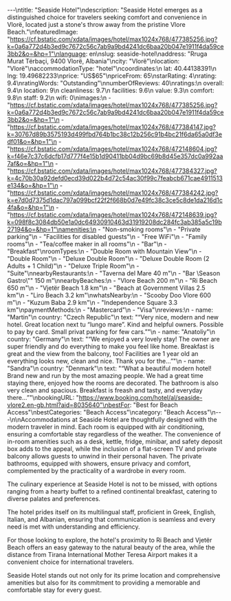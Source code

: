 ---\ntitle: "Seaside Hotel"\ndescription: "Seaside Hotel emerges as a distinguished choice for travelers seeking comfort and convenience in Vlorë, located just a stone's throw away from the pristine Vlore Beach."\nfeaturedImage: "https://cf.bstatic.com/xdata/images/hotel/max1024x768/477385256.jpg?k=0a6a772d4b3ed9c7672c56c7ab9a9bd4241dc6baa20b047e1911f4da59ce3bb2&o=&hp=1"\nlanguage: en\nslug: seaside-hotel\naddress: "Rruga Murat Tërbaçi, 9400 Vlorë, Albania"\ncity: "Vlorë"\nlocation: "Vlorë"\naccommodationType: "hotel"\ncoordinates:\n  lat: 40.44138391\n  lng: 19.49682233\nprice: "US$65"\npriceFrom: 65\nstarRating: 4\nrating: 9.4\nratingWords: "Outstanding"\nnumberOfReviews: 40\nratings:\n  overall: 9.4\n  location: 9\n  cleanliness: 9.7\n  facilities: 9.6\n  value: 9.3\n  comfort: 9.8\n  staff: 9.2\n  wifi: 0\nimages:\n  - "https://cf.bstatic.com/xdata/images/hotel/max1024x768/477385256.jpg?k=0a6a772d4b3ed9c7672c56c7ab9a9bd4241dc6baa20b047e1911f4da59ce3bb2&o=&hp=1"\n  - "https://cf.bstatic.com/xdata/images/hotel/max1024x768/477384147.jpg?k=30767d89b3575193d499fbd764b1bc38c12b256c91b4bc21f6da65a0df3edf01&o=&hp=1"\n  - "https://cf.bstatic.com/xdata/images/hotel/max1024x768/472148604.jpg?k=f46e7c37c6dcfb17d777f4e15b1d90411bb04d9bc69b8d45e357dc0a992aa7af&o=&hp=1"\n  - "https://cf.bstatic.com/xdata/images/hotel/max1024x768/477384327.jpg?k=4c70b30a92defd0ecd39d022b4d72c54ac30f99c7feabcb671cae4911513e134&o=&hp=1"\n  - "https://cf.bstatic.com/xdata/images/hotel/max1024x768/477384242.jpg?k=e7d0d7375d1dac797a099bcf22f2f668b0d7e49fc38c3ce5c8de1da216d1c4fa&o=&hp=1"\n  - "https://cf.bstatic.com/xdata/images/hotel/max1024x768/472148639.jpg?k=098f8c3084db50e1a0dc64930910463d31919208dc284fc3ab385a5c19b27194&o=&hp=1"\namenities:\n  - "Non-smoking rooms"\n  - "Private parking"\n  - "Facilities for disabled guests"\n  - "Free WiFi"\n  - "Family rooms"\n  - "Tea/coffee maker in all rooms"\n  - "Bar"\n  - "Breakfast"\nroomTypes:\n  - "Double Room with Mountain View"\n  - "Double Room"\n  - "Deluxe Double Room"\n  - "Deluxe Double Room (2 Adults + 1 Child)"\n  - "Deluxe Triple Room"\n  - "Suite"\nnearbyRestaurants:\n  - "Taverna del Mare 40 m"\n  - "Bar \Season Gastro\\"\" 150 m"\nnearbyBeaches:\n  - "Vlore Beach 200 m"\n  - "Ri Beach 650 m"\n  - "Vjetër Beach 1.8 km"\n  - "Beach at Government Villas 2.5 km"\n  - "Liro Beach 3.2 km"\nwhatsNearby:\n  - "Scooby Doo Vlore 600 m"\n  - "Kuzum Baba 2.9 km"\n  - "Independence Square 3.3 km"\npaymentMethods:\n  - "Mastercard"\n  - "Visa"\nreviews:\n  - name: "Martin"\n    country: "Czech Republic"\n    text: "“Very nice, modern and new hotel. Great location next tu “lungo mare”. Kind and helpful owners. Possible to pay by card. Small privat parking for few cars.”"\n  - name: "Anatoliy"\n    country: "Germany"\n    text: "“We enjoyed a very lovely stay! The owner are super friendly and do everything to make you feel like home. Breakfast is great and the view from the balcony, too! Facilities are 1 year old an everything looks new, clean and nice. Thank you for the...”"\n  - name: "Sandra"\n    country: "Denmark"\n    text: "“What a beautiful modern hotel! Brand new and run by the most amazing people. We had a great time staying there, enjoyed how the rooms are decorated. The bathroom is also very clean and spacious. Breakfast is freash and tasty, and everyday there...”"\nbookingURL: "https://www.booking.com/hotel/al/seaside-vlore2.en-gb.html?aid=8035640"\nbestFor: "Best for Beach Access"\nbestCategories: "Beach Access"\ncategory: "Beach Access"\n---\n\nAccommodations at Seaside Hotel are thoughtfully designed with the modern traveler in mind. Each room is equipped with air conditioning, ensuring a comfortable stay regardless of the weather. The convenience of in-room amenities such as a desk, kettle, fridge, minibar, and safety deposit box adds to the appeal, while the inclusion of a flat-screen TV and private balcony allows guests to unwind in their personal haven. The private bathrooms, equipped with showers, ensure privacy and comfort, complemented by the practicality of a wardrobe in every room.

The culinary experience at Seaside Hotel is not to be missed, with options ranging from a hearty buffet to a refined continental breakfast, catering to diverse palates and preferences.

The hotel prides itself on its multilingual staff, proficient in Greek, English, Italian, and Albanian, ensuring that communication is seamless and every need is met with understanding and efficiency.

For those looking to explore, the hotel's proximity to Ri Beach and Vjetër Beach offers an easy gateway to the natural beauty of the area, while the distance from Tirana International Mother Teresa Airport makes it a convenient choice for international travelers.

Seaside Hotel stands out not only for its prime location and comprehensive amenities but also for its commitment to providing a memorable and comfortable stay for every guest.
